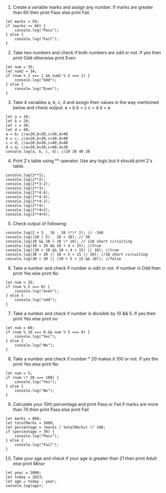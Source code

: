 1. Create a variable marks and assign any number. If marks are greater than 60 then print Pass else print Fail.

```
let marks = 59;
if (marks >= 60) {
    console.log("Pass");
} else {
    console.log("Fail");
}
```

2. Take two numbers and check if both numbers are odd or not. If yes then print Odd otherwise print Even

```
let num = 35;
let num2 = 34;
if (num % 2 === 1 && num2 % 2 === 1) {
    console.log("Odd");
} else {
    console.log("Even");
}
```

3. Take 4 variables a, b, c, d and assign their values in the way mentioned below and check output:
   a = b
   b = c
   c = d
   d = a

```
let a = 10;
let b = 20;
let c = 30;
let d = 40;
a = b; //a=20,b=20,c=30,d=40
b = c; //a=20,b=30,c=30,d=40
c = d; //a=20,b=30,c=40,d=40
d = a; //a=20,b=30,c=40,d=20
console.log(a, b, c, d); //20 30 40 20
```

4. Print 2's table using \*\* operator. Use any logic but it should print 2's table.

```
console.log(2**1);
console.log(2**2);
console.log(2**3-2);
console.log(2**3);
console.log(2**4-6);
console.log(2**4-4);
console.log(2**4-2);
console.log(2**4);
console.log(2**4+2);
console.log(2**4+4);
```

5. Check output of following:

```
console.log(2 + 5 _ 10 - 20 \*\* 2); // -348
console.log((20 / 5) _ 10 + 10); // 50
console.log(10 && 20 + 10 \* 10); // 120 short circuiting
console.log(30 > 20 && 10 + 4 < 15); //true
console.log((30 > 20 && 10 + 4 < 15) || 10); //true
console.log(30 < 20 || 10 + 5 < 15 || 10); //10 short circuiting
console.log(30 < 20 || (10 + 5 < 15 && 10)); //false
```

6. Take a number and check if number is odd or not. If number is Odd then print Yes else print No

```
let num = 35;
if (num % 2 === 0) {
    console.log("even");
} else {
    console.log("odd");
}
```

7. Take a number and check if number is divisible by 10 && 5. If yes then print Yes else print no

```
let num = 60;
if (num % 10 === 0 && num % 5 === 0) {
    console.log("Yes");
} else {
    console.log("No");
}
```

8. Take a number and check if number \* 20 makes it 100 or not. If yes the print Yes else print No

```
let num = 5;
if (num \* 20 === 100) {
    console.log("Yes");
} else {
    console.log("No");
}
```

9. Calculate your 10th percentage and print Pass or Fail if marks are more than 70 then print Pass else print Fail

```
let marks = 880;
let totalMarks = 1000;
let percentage = (marks / totalMarks) \* 100;
if (percentage > 70) {
    console.log("Pass");
} else {
    console.log("Fail");
}
```

10. Take your age and check if your age is greater than 21 then print Adult else print Minor

```
let year = 2000;
let today = 2023;
let age = today - year;
console.log(age);
```
